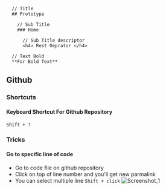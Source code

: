 ```
  // Title
  ## Prototype

    // Sub Title
    ### Home

      // Sub Title descriptor
      <h4> Rest Oeprator </h4>

  // Text Bold
  **For Bold Text**
```

## Github

### Shortcuts

<h4>Keyboard Shortcut For Github Repository</h4>

```
Shift + ?
```

### Tricks

<h4>Go to specific line of code</h4>

- Go to code file on github repository
- Click on top of line number and you'll get new parmalink
- You can select multiple line `Shift + click`
![Screenshot_1](https://user-images.githubusercontent.com/45126545/201903035-7f337cdb-6711-4356-a66c-352b1cb14c7b.png)
